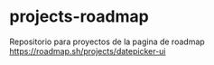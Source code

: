 # projects-roadmap
Repositorio para proyectos de la pagina de roadmap
https://roadmap.sh/projects/datepicker-ui
